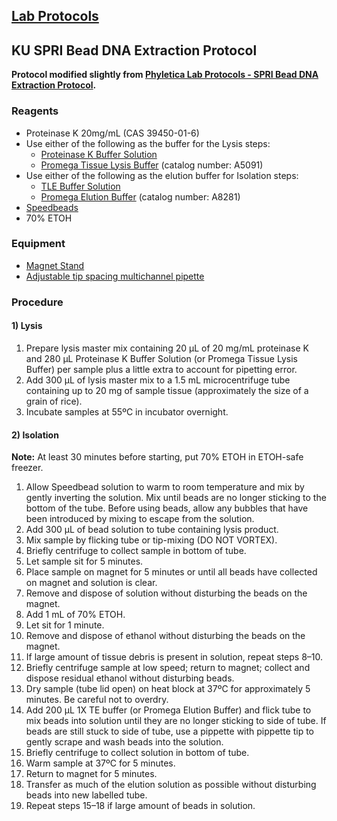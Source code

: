 ## [Lab Protocols](https://github.com/JeffWeinell/lab-protocols)

## KU SPRI Bead DNA Extraction Protocol

**Protocol modified slightly from [Phyletica Lab Protocols - SPRI Bead DNA Extraction Protocol](http://phyletica.org/lab-protocols/extraction-spri.html).**

### Reagents
- Proteinase K 20mg/mL (CAS 39450-01-6)
- Use either of the following as the buffer for the Lysis steps:
  - [Proteinase K Buffer Solution](https://phyletica.github.io/lab-protocols/pro-k.html)
  - [Promega Tissue Lysis Buffer](https://www.promega.com/products/nucleic-acid-extraction/genomic-dna/tissue-lysis-buffer-tla/?catNum=A5091) (catalog number: A5091)
- Use either of the following as the elution buffer for Isolation steps:
  - [TLE Buffer Solution](https://phyletica.github.io/lab-protocols/tle.html)
  - [Promega Elution Buffer](https://www.promega.com/products/forensic-dna-analysis-ce/dna-isolation/elution-buffer/?catNum=A8281) (catalog number: A8281)
- [Speedbeads](https://baddna.uga.edu/Protocols/Speedbead_Protocol_June2016.docx)
- 70% ETOH

### Equipment
- [Magnet Stand](https://www.shapeways.com/product/ZT777WRDC/new-and-improved-12-tube-mag-stand-v2?optionId=57997553)
- [Adjustable tip spacing multichannel pipette](https://www.shoprainin.com/Products/Pipettes-and-Tips/Pipettes/Adjustable-Spacer-Manual-Pipettes/Pipet-Lite-XLS/Pipet-Lite-Adjustable-Spacer-LA6-1200XLS/p/17011840)

### Procedure
#### 1) Lysis
1. Prepare lysis master mix containing 20 µL of 20 mg/mL proteinase K and 280 µL Proteinase K Buffer Solution (or Promega Tissue Lysis Buffer) per sample plus a little extra to account for pipetting error.
2. Add 300 µL of lysis master mix to a 1.5 mL microcentrifuge tube containing up to 20 mg of sample tissue (approximately the size of a grain of rice).
3. Incubate samples at 55ºC in incubator overnight.

#### 2) Isolation
**Note:** At least 30 minutes before starting, put 70% ETOH in ETOH-safe freezer.
1. Allow Speedbead solution to warm to room temperature and mix by gently inverting the solution. Mix until beads are no longer sticking to the bottom of the tube. Before using beads, allow any bubbles that have been introduced by mixing to escape from the solution.
2. Add 300 µL of bead solution to tube containing lysis product.
3. Mix sample by flicking tube or tip-mixing (DO NOT VORTEX).
4. Briefly centrifuge to collect sample in bottom of tube.
5. Let sample sit for 5 minutes.
6. Place sample on magnet for 5 minutes or until all beads have collected on magnet and solution is clear.
7. Remove and dispose of solution without disturbing the beads on the magnet.
8. Add 1 mL of 70% ETOH.
9. Let sit for 1 minute.
10. Remove and dispose of ethanol without disturbing the beads on the magnet.
11. If large amount of tissue debris is present in solution, repeat steps 8–10.
12. Briefly centrifuge sample at low speed; return to magnet; collect and dispose residual ethanol without disturbing beads.
13. Dry sample (tube lid open) on heat block at 37ºC for approximately 5 minutes. Be careful not to overdry.
14. Add 200 µL 1X TE buffer (or Promega Elution Buffer) and flick tube to mix beads into solution until they are no longer sticking to side of tube. If beads are still stuck to side of tube, use a pippette with pippette tip to gently scrape and wash beads into the solution.
15. Briefly centrifuge to collect solution in bottom of tube.
16. Warm sample at 37ºC for 5 minutes.
17. Return to magnet for 5 minutes.
18. Transfer as much of the elution solution as possible without disturbing beads into new labelled tube.
19. Repeat steps 15–18 if large amount of beads in solution.


